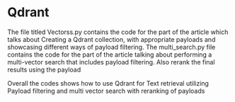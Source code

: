 # Qdrant
The file titled Vectorss.py contains the code for the part of the article which talks about Creating a Qdrant collection, with appropriate payloads and showcasing different ways of payload filtering.
The multi_search.py file contains the code for the part of the article talking about performing a multi-vector search that includes payload filtering. Also rerank the final results using the payload

Overall the codes shows how to use Qdrant for Text retrieval utilizing Payload filtering and multi vector search with reranking of payloads
